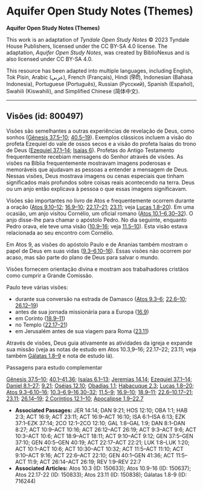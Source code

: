# Aquifer Open Study Notes (Themes)

**Aquifer Open Study Notes (Themes)**

This work is an adaptation of *Tyndale Open Study Notes* © 2023 Tyndale House Publishers, licensed under the CC BY\-SA 4\.0 license. The adaptation, *Aquifer Open Study Notes*, was created by BiblioNexus and is also licensed under CC BY\-SA 4\.0\.

This resource has been adapted into multiple languages, including English, Tok Pisin, Arabic (عربي), French (Français), Hindi (हिंदी), Indonesian (Bahasa Indonesia), Portuguese (Português), Russian (Русский), Spanish (Español), Swahili (Kiswahili), and Simplified Chinese (简体中文).



--------------------------------

## Visões (id: 800497)

Visões são semelhantes a outras experiências de revelação de Deus, como sonhos ([Gênesis 37\.5–10](https://ref.ly/Gen37:5-Gen37:10); [40\.5–19](https://ref.ly/Gen40:5-Gen40:19)). Exemplos clássicos incluem a visão do profeta Ezequiel do vale de ossos secos e a visão do profeta Isaías do trono de Deus ([Ezequiel 37\.1–14](https://ref.ly/Ezek37:1-Ezek37:14); [Isaías 6](https://ref.ly/Isa6:1-Isa6:13)). Profetas do Antigo Testamento frequentemente recebiam mensagens do Senhor através de visões. As visões na Bíblia frequentemente mostravam imagens poderosas e memoráveis que ajudavam as pessoas a entender a mensagem de Deus. Nessas visões, Deus mostrava imagens ou cenas especiais que tinham significados mais profundos sobre coisas reais acontecendo na terra. Deus ou um anjo então explicava à pessoa o que essas imagens significavam.

Visões são importantes no livro de Atos e frequentemente ocorrem durante a oração ([Atos 9\.10–12](https://ref.ly/Acts9:10-Acts9:12); [16\.9–10](https://ref.ly/Acts16:9); [22\.17–21](https://ref.ly/Acts22:17-Acts22:21); [23\.11](https://ref.ly/Acts23:11); veja [Lucas 1\.8–20](https://ref.ly/Luke1:8-Luke1:20)). Em uma ocasião, um anjo visitou Cornélio, um oficial romano ([Atos 10\.1–6](https://ref.ly/Acts10:1-Acts10:6),[30–32](https://ref.ly/Acts10:30-Acts10:32)). O anjo disse\-lhe para chamar o apóstolo Pedro. No dia seguinte, enquanto Pedro orava, ele teve uma visão ([10\.9–16](https://ref.ly/Acts10:9-Acts10:16); veja [11\.5–10](https://ref.ly/Acts11:5-Acts11:10)). Esta visão estava relacionada ao seu encontro com Cornélio.

Em Atos 9, as visões do apóstolo Paulo e de Ananias também mostram o papel de Deus em suas vidas ([9\.3–6](https://ref.ly/Acts9:3-Acts9:6),[10–16](https://ref.ly/Acts9:10-Acts9:16)). Essas visões não ocorrem por acaso, mas são parte do plano de Deus para salvar o mundo.

Visões fornecem orientação divina e mostram aos trabalhadores cristãos como cumprir a Grande Comissão.

Paulo teve várias visões:

* durante sua conversão na estrada de Damasco ([Atos 9\.3–6](https://ref.ly/Acts9:3-Acts9:6); [22\.6–10](https://ref.ly/Acts22:6-Acts22:10); [26\.12–19](https://ref.ly/Acts26:12-Acts26:19))
* antes de sua jornada missionária para a Europa ([16\.9](https://ref.ly/Acts16:9))
* em Corinto ([18\.9–11](https://ref.ly/Acts18:9-Acts18:11))
* no Templo ([22\.17–21](https://ref.ly/Acts22:17-Acts22:21))
* em Jerusalém antes de sua viagem para Roma ([23\.11](https://ref.ly/Acts23:11))

Através de visões, Deus guia ativamente as atividades da igreja e expande sua missão (veja as notas de estudo em Atos 10\.3,9–16; 22\.17–22; 23\.11; veja também [Gálatas 1\.8–9](https://ref.ly/Gal1:8-Gal1:9) e nota de estudo lá).

Passagens para estudo complementar

[Gênesis 37\.5–10](https://ref.ly/Gen37:5-Gen37:10); [40\.1–41\.36](https://ref.ly/Gen40:1-Gen41:36); [Isaías 6\.1–13](https://ref.ly/Isa6:1-Isa6:13); [Jeremias 14\.14](https://ref.ly/Jer14:14); [Ezequiel 37\.1–14](https://ref.ly/Ezek37:1-Ezek37:14); [Daniel 8\.1–27](https://ref.ly/Dan8:1-Dan8:27); [9\.21](https://ref.ly/Dan9:21); [Oséias 12\.10](https://ref.ly/Hos12:10); [Obadias 1\.1](https://ref.ly/Obad1:1); [Habacuque 2\.3](https://ref.ly/Hab2:3); [Lucas 1\.8–20](https://ref.ly/Luke1:8-Luke1:20); [Atos 9\.3–6](https://ref.ly/Acts9:3-Acts9:6),[10–16](https://ref.ly/Acts9:10-Acts9:16); [10\.3–6](https://ref.ly/Acts10:3-Acts10:6),[9–16](https://ref.ly/Acts10:9-Acts10:16),[30–32](https://ref.ly/Acts10:30-Acts10:32); [11\.5–9](https://ref.ly/Acts11:5-Acts11:9); [16\.9–10](https://ref.ly/Acts16:9-Acts16:10); [18\.9–11](https://ref.ly/Acts18:9-Acts18:11); [22\.6–10](https://ref.ly/Acts22:6-Acts22:10),[17–21](https://ref.ly/Acts22:17-Acts22:21); [23\.11](https://ref.ly/Acts23:11); [26\.14–19](https://ref.ly/Acts26:14-Acts26:19); [2 Coríntios 12\.1–10](https://ref.ly/2Cor12:1-2Cor12:10); [Apocalipse 1\.9–22\.7](https://ref.ly/Rev1:9-Rev22:7)

* **Associated Passages:** JER 14:14; DAN 9:21; HOS 12:10; OBA 1:1; HAB 2:3; ACT 16:9; ACT 23:11; ACT 16:9–ACT 16:10; ISA 6:1–ISA 6:13; EZK 37:1–EZK 37:14; 2CO 12:1–2CO 12:10; GAL 1:8–GAL 1:9; DAN 8:1–DAN 8:27; ACT 10:9–ACT 10:16; ACT 26:12–ACT 26:19; ACT 9:3–ACT 9:6; ACT 10:3–ACT 10:6; ACT 18:9–ACT 18:11; ACT 9:10–ACT 9:12; GEN 37:5–GEN 37:10; GEN 40:5–GEN 40:19; ACT 22:17–ACT 22:21; LUK 1:8–LUK 1:20; ACT 10:1–ACT 10:6; ACT 10:30–ACT 10:32; ACT 11:5–ACT 11:10; ACT 9:10–ACT 9:16; ACT 22:6–ACT 22:10; GEN 40:1–GEN 41:36; ACT 11:5–ACT 11:9; ACT 26:14–ACT 26:19; REV 1:9–REV 22:7
* **Associated Articles:** Atos 10.3 (ID: 150633); Atos 10.9-16 (ID: 150637); Atos 22.17-22 (ID: 150833); Atos 23.11 (ID: 150838); Gálatas 1.8-9 (ID: 716244)

